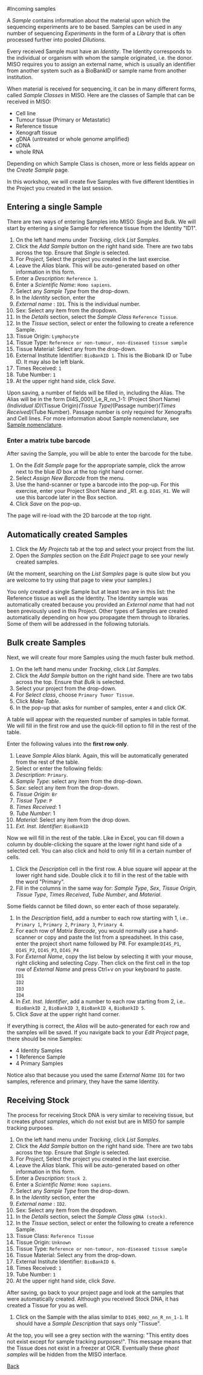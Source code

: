#Incoming samples

A _Sample_ contains information about the material upon which the sequencing
experiments are to be based. Samples can be used in any number of sequencing
_Experiments_ in the form of a _Library_ that is often processed further into
pooled _Dilutions._

Every received Sample must have an _Identity_. The Identity corresponds to the
individual or organism with whom the sample originated, i.e. the donor. MISO
requires you to assign an external name, which is usually an identifier from
another system such as a BioBankID or sample name from another institution.

When material is received for sequencing, it can be in many different forms,
called _Sample Classes_ in MISO. Here are the classes of Sample that can be
received in MISO:

* Cell line
* Tumour tissue (Primary or Metastatic)
* Reference tissue
* Xenograft tissue
* gDNA (untreated or whole genome amplified)
* cDNA
* whole RNA

Depending on which Sample Class is chosen, more or less fields appear on the
_Create Sample_ page.

In this workshop, we will create five Samples with five different Identities in
the Project you created in the last session. 

## Entering a single Sample

There are two ways of entering Samples into MISO: Single and Bulk. We will start
by entering a single Sample for reference tissue from the Identity "ID1".

1. On the left hand menu under _Tracking_, click _List Samples_.
1. Click the _Add Sample_ button on the right hand side. There are two tabs
across the top. Ensure that _Single_ is selected.
1. For _Project_, Select the project you created in the last exercise.
1. Leave the _Alias_ blank. This will be auto-generated based on other
information in this form.
1. Enter a _Description_: `Reference 1`.
1. Enter a _Scientific Name_: `Homo sapiens`.
1. Select any _Sample Type_ from the drop-down.
1. In the _Identity_ section, enter the 
  1. _External name_ : `ID1`. This is the individual number.
  1. Sex: Select any item from the dropdown.
1. In the _Details_ section, select the _Sample Class_ `Reference Tissue`.
1. In the _Tissue_ section, select or enter the following to create a reference Sample.
  1. Tissue Origin: `Lymphocyte`
  1. Tissue Type: `Reference or non-tumour, non-diseased tissue sample`
  1. Tissue Material: Select any from the drop-down.
  1. External Institute Identifier: `BioBankID 1`. This is the Biobank ID or Tube ID.
It may also be left blank.
  1. Times Received: `1`
  1. Tube Number: `1`
1. At the upper right hand side, click _Save_.

Upon saving, a number of fields will be filled in, including the Alias. The
Alias will be in the form DI4S_0001_Le_R_nn_1-1: (Project Short
Name)_(Individual ID)_(Tissue Origin)_(Tissue Type)_(Passage number)_(Times
Received)_(Tube Number). Passage number is only required for Xenografts and Cell
lines. For more information about Sample nomenclature, see [Sample
nomenclature](https://wiki.oicr.on.ca/display/MCPHERSON/LIMS+Guidelines#LIMSGuidelines-SampleNomenclature).

### Enter a matrix tube barcode

After saving the Sample, you will be able to enter the barcode for the tube.

1. On the _Edit Sample_ page for the appropriate sample, click the arrow next to
the blue _ID_ box at the top right hand corner.
1. Select _Assign New Barcode_ from the menu.
1. Use the hand-scanner or type a barcode into the pop-up. For this exercise,
enter your Project Short Name and _R1. e.g. `DI4S_R1`. We will use this barcode
later in the Box section.
1. Click _Save_ on the pop-up.

The page will re-load with the 2D barcode at the top right.

## Automatically created Samples

1. Click the _My Projects_ tab at the top and select your project from the list.
1. Open the _Samples_ section on the _Edit Project_ page to see your newly
created samples.

(At the moment, searching on the _List Samples_ page is quite slow but you are
welcome to try using that page to view your samples.)

You only created a single Sample but at least two are in this list: the
Reference tissue as well as the Identity. The Identity sample was automatically
created because you provided an _External name_ that had not been previously
used in this Project. Other types of Samples are created automatically depending
on how you propagate them through to libraries. Some of them will be addressed
in the following tutorials.

## Bulk create Samples

Next, we will create four more Samples using the much faster bulk method.

1. On the left hand menu under _Tracking_, click _List Samples_.
1. Click the _Add Sample_ button on the right hand side. There are two tabs
across the top. Ensure that _Bulk_ is selected.
1. Select your project from the drop-down.
1. For _Select class_, choose `Primary Tumor Tissue`.
1. Click _Make Table_.
1. In the pop-up that asks for number of samples, enter `4` and click _OK_.

A table will appear with the requested number of samples in table format. We
will fill in the first row and use the quick-fill option to fill in the rest of
the table.

Enter the following values into the **first row only**.

1. Leave _Sample Alias_ blank. Again, this will be automatically generated from
the rest of the table.
1. Select or enter the following fields: 
  1. _Description_: `Primary`.
  1. _Sample Type_: select any item from the drop-down.
  1. _Sex_: select any item from the drop-down.
  1. _Tissue Origin_: `Br`
  1. _Tissue Type_: `P`
  1. _Times Received_: 1
  1. _Tube Number_: 1
  1. _Material_: Select any item from the drop down.
  1. _Ext. Inst. Identifier_: `BioBankID`


Now we will fill in the rest of the table. Like in Excel, you can fill down a
column by double-clicking the square at the lower right hand side of a selected
cell. You can also click and hold to only fill in a certain number of cells.

1. Click the _Description_ cell in the first row. A blue square will appear at
the lower right hand side. Double click it to fill in the rest of the table with
the word "Primary". 
1. Fill in the columns in the same way for: _Sample Type_, _Sex_, _Tissue
Origin_, _Tissue Type_, _Times Received_, _Tube Number_, and _Material_.

Some fields cannot be filled down, so enter each of those separately.

1. In the _Description_ field, add a number to each row starting with 1, i.e..
`Primary 1`, `Primary 2`, `Primary 3`, `Primary 4`.
1. For each row of _Matrix Barcode_, you would normally use a hand-scanner or
copy and paste the list from a spreadsheet. In this case, enter the project
short name followed by P#. For example:`DI4S_P1`, `DI4S_P2`, `DI4S_P3`, `DI4S_P4`
1. For _External Name_, copy the list below by selecting it with your mouse, right
clicking and selecting _Copy_. Then click on the first cell in the top row of
_External Name_ and press Ctrl+v on your keyboard to paste.
<br/>`ID1`<br/>`ID2`<br/>`ID3`<br/>`ID4`
1. In _Ext. Inst. Identifier_, add a number to each row starting from 2, i.e..
`BioBankID 2`, `BioBankID 3`, `BioBankID 4`, `BioBankID 5`.
1. Click _Save_ at the upper right hand corner.

If everything is correct, the _Alias_ will be auto-generated for each row and
the samples will be saved. If you navigate back to your _Edit Project_ page,
there should be nine Samples:

* 4 Identity Samples
* 1 Reference Sample
* 4 Primary Samples

Notice also that because you used the same _External Name_ `ID1` for two
samples, reference and primary, they have the same Identity.

## Receiving Stock

The process for receiving Stock DNA is very similar to receiving tissue, but it
creates _ghost samples_, which do not exist but are in MISO for sample tracking
purposes.

1. On the left hand menu under _Tracking_, click _List Samples_.
1. Click the _Add Sample_ button on the right hand side. There are two tabs
across the top. Ensure that _Single_ is selected.
1. For _Project_, Select the project you created in the last exercise.
1. Leave the _Alias_ blank. This will be auto-generated based on other
information in this form.
1. Enter a _Description_: `Stock 2`.
1. Enter a _Scientific Name_: `Homo sapiens`.
1. Select any _Sample Type_ from the drop-down.
1. In the _Identity_ section, enter the
  1. _External name_ : `ID2`.
  1. Sex: Select any item from the dropdown.
1. In the _Details_ section, select the _Sample Class_ `gDNA (stock)`.
1. In the _Tissue_ section, select or enter the following to create a reference
Sample.
  1. Tissue Class: `Reference Tissue`
  1. Tissue Origin: `Unknown`
  1. Tissue Type: `Reference or non-tumour, non-diseased tissue sample`
  1. Tissue Material: Select any from the drop-down.
  1. External Institute Identifier: `BioBankID 6`.
  1. Times Received: `1`
  1. Tube Number: `1`
1. At the upper right hand side, click _Save_.

After saving, go back to your project page and look at the samples that were
automatically created. Although you received Stock DNA, it has created a Tissue
for you as well.

1. Click on the Sample with the alias similar to `DI4S_0002_nn_R_nn_1-1`. It
should have a _Sample Description_ that says only "Tissue".

At the top, you will see a grey section with the warning: "This entity does not
exist except for sample tracking purposes!". This message means that the Tissue
does not exist in a freezer at OICR. Eventually these _ghost samples_ will be
hidden from the MISO interface.



[Back](readme.md)




